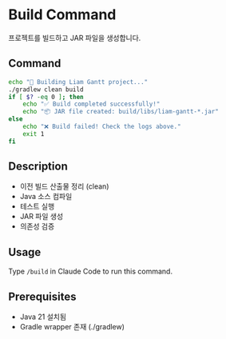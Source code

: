 # Build Command

프로젝트를 빌드하고 JAR 파일을 생성합니다.

## Command
```bash
echo "🔨 Building Liam Gantt project..."
./gradlew clean build
if [ $? -eq 0 ]; then
    echo "✅ Build completed successfully!"
    echo "📦 JAR file created: build/libs/liam-gantt-*.jar"
else
    echo "❌ Build failed! Check the logs above."
    exit 1
fi
```

## Description
- 이전 빌드 산출물 정리 (clean)
- Java 소스 컴파일
- 테스트 실행
- JAR 파일 생성
- 의존성 검증

## Usage
Type `/build` in Claude Code to run this command.

## Prerequisites  
- Java 21 설치됨
- Gradle wrapper 존재 (./gradlew)